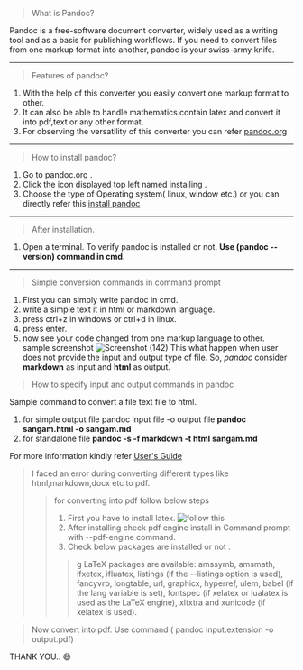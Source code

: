 > What is Pandoc?
 
 Pandoc is a free-software document converter,
 widely used as a writing tool and as a basis for publishing workflows.
 If you need to convert files from one markup format into another, 
 pandoc is your swiss-army knife.

 ---

 >Features of pandoc?
 
  1. With the help of this converter you easily convert one markup format to other.
  2. It can also be able to handle mathematics contain latex and convert it into pdf,text or any other format.
  3. For observing the versatility of this converter you can refer [pandoc.org](https://pandoc.org/)

  ---

  > How to install pandoc?
  
  1. Go to pandoc.org .
  2. Click the icon displayed top left named installing .
  3. Choose the type of Operating system( linux, window etc.)
  or you can directly refer this 
  [install pandoc](https://pandoc.org/installing.html)

  ---

  > After installation.
  1. Open a terminal.
  To verify pandoc is installed or not.
  **Use (pandoc --version) command in cmd.**
  
  ---
  > Simple conversion commands in command prompt
  1. First you can simply write pandoc in cmd.
  2. write a simple text it in html or markdown language.
  3. press ctrl+z in windows or ctrl+d in linux.
  4. press enter.
  5. now see your code changed from one markup language to other.
  sample screenshot
  ![Screenshot (142)](https://user-images.githubusercontent.com/98117962/180228623-239c743b-ff85-4ca1-a7aa-2f4688af1d1a.png)
 This what happen when user does not provide the input and output type of file.
 So, *pandoc* consider **markdown** as input and **html** as output.
 
 > How to specify input and output commands in pandoc
  
  Sample command to convert a file text file to html.
  1. for simple output file 
  pandoc input file -o output file
  **pandoc sangam.html -o sangam.md**
  2. for standalone file
   **pandoc -s -f markdown -t html sangam.md**

   For more information kindly refer [User's Guide](https://citeseerx.ist.psu.edu/viewdoc/download?doi=10.1.1.694.6340&rep=rep1&type=pdf)
   
  > I faced an error during converting different types like html,markdown,docx etc to pdf.
  >> for converting into pdf follow below steps
  >> 1. First you have to install latex. ![follow this](https://miktex.org/download)
  >> 2. After installing check pdf engine install in Command prompt with --pdf-engine command.
  >> 3. Check below packages are installed or not . 
  >>> g LaTeX packages are available: amssymb, amsmath, ifxetex,
ifluatex, listings (if the --listings option is used), fancyvrb, longtable, url,
graphicx, hyperref, ulem, babel (if the lang variable is set), fontspec (if xelatex or
lualatex is used as the LaTeX engine), xltxtra and xunicode (if xelatex is used).

> Now convert into pdf.
  Use command ( pandoc input.extension -o output.pdf)
   
   THANK YOU.. :smile:
